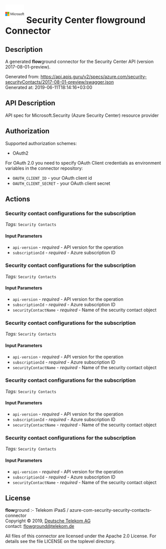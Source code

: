 # ![LOGO](logo.png) Security Center **flow**ground Connector

## Description

A generated **flow**ground connector for the Security Center API (version 2017-08-01-preview).

Generated from: https://api.apis.guru/v2/specs/azure.com/security-securityContacts/2017-08-01-preview/swagger.json<br/>
Generated at: 2019-06-11T18:14:16+03:00

## API Description

API spec for Microsoft.Security (Azure Security Center) resource provider

## Authorization

Supported authorization schemes:
- OAuth2

For OAuth 2.0 you need to specify OAuth Client credentials as environment variables in the connector repository:
* `OAUTH_CLIENT_ID` - your OAuth client id
* `OAUTH_CLIENT_SECRET` - your OAuth client secret

## Actions

### Security contact configurations for the subscription

*Tags:* `Security Contacts`

#### Input Parameters
* `api-version` - _required_ - API version for the operation
* `subscriptionId` - _required_ - Azure subscription ID

### Security contact configurations for the subscription

*Tags:* `Security Contacts`

#### Input Parameters
* `api-version` - _required_ - API version for the operation
* `subscriptionId` - _required_ - Azure subscription ID
* `securityContactName` - _required_ - Name of the security contact object

### Security contact configurations for the subscription

*Tags:* `Security Contacts`

#### Input Parameters
* `api-version` - _required_ - API version for the operation
* `subscriptionId` - _required_ - Azure subscription ID
* `securityContactName` - _required_ - Name of the security contact object

### Security contact configurations for the subscription

*Tags:* `Security Contacts`

#### Input Parameters
* `api-version` - _required_ - API version for the operation
* `subscriptionId` - _required_ - Azure subscription ID
* `securityContactName` - _required_ - Name of the security contact object

### Security contact configurations for the subscription

*Tags:* `Security Contacts`

#### Input Parameters
* `api-version` - _required_ - API version for the operation
* `subscriptionId` - _required_ - Azure subscription ID
* `securityContactName` - _required_ - Name of the security contact object

## License

**flow**ground :- Telekom iPaaS / azure-com-security-security-contacts-connector<br/>
Copyright © 2019, [Deutsche Telekom AG](https://www.telekom.de)<br/>
contact: flowground@telekom.de

All files of this connector are licensed under the Apache 2.0 License. For details
see the file LICENSE on the toplevel directory.
